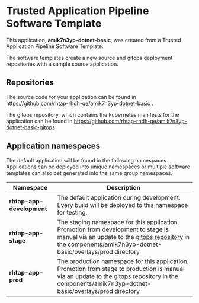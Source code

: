 # Trusted Application Pipeline Software Template

This application, **amik7n3yp-dotnet-basic**, was created from a Trusted Application Pipeline Software Template.

The software templates create a new source and gitops deployment repositories with a sample source application. 

## Repositories

The source code for your application can be found in [https://github.com/rhtap-rhdh-qe/amik7n3yp-dotnet-basic ](https://github.com/rhtap-rhdh-qe/amik7n3yp-dotnet-basic ).
 
The gitops repository, which contains the kubernetes manifests for the application can be found in 
[https://github.com/rhtap-rhdh-qe/amik7n3yp-dotnet-basic-gitops ](https://github.com/rhtap-rhdh-qe/amik7n3yp-dotnet-basic-gitops ) 

## Application namespaces 

The default application will be found in the following namespaces. Applications can be deployed into unique namespaces or multiple software templates can also bet generated into the same group namespaces.  

|  Namespace   |  Description   |  
| -------- | -------- |   
| **rhtap-app-development** | The default application during development. Every build will be deployed to this namespace for testing. | 
| **rhtap-app-stage** | The staging namespace for this application. Promotion from development to stage is manual via an update to the [gitops repository](https://github.com/rhtap-rhdh-qe/amik7n3yp-dotnet-basic-gitops ) in the components/amik7n3yp-dotnet-basic/overlays/prod directory |  
| **rhtap-app-prod** | The production namespace for this application. Promotion from stage to production is manual via an update to the [gitops repository](https://github.com/rhtap-rhdh-qe/amik7n3yp-dotnet-basic-gitops ) in the components/amik7n3yp-dotnet-basic/overlays/prod directory | 